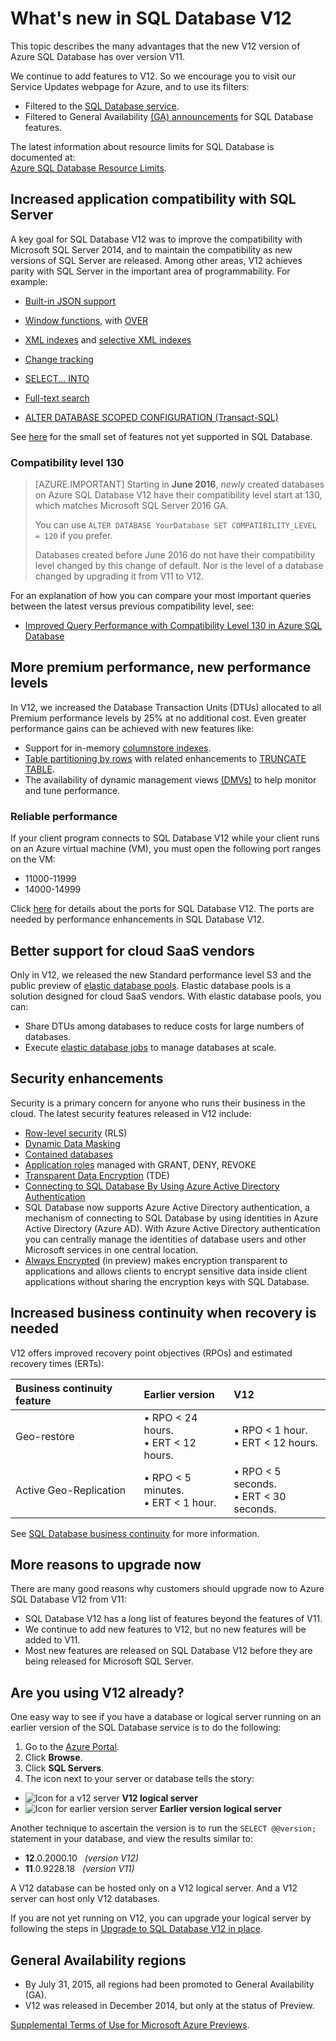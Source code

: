 <properties
    pageTitle="What's new in SQL Database V12 | Microsoft Azure"
    description="Describes why business systems that are using Azure SQL Database in the cloud will benefit by upgrading to version V12 now."
    services="sql-database"
    documentationCenter=""
    authors="MightyPen"
    manager="jhubbard"
    editor=""/>


<tags
    ms.service="sql-database"
    ms.workload="data-management"
    ms.tgt_pltfrm="na"
    ms.devlang="na"
    ms.topic="article"
    ms.date="08/15/2016"
    ms.author="genemi"/>


# <a name="whats-new-in-sql-database-v12"></a>What's new in SQL Database V12


This topic describes the many advantages that the new V12 version of Azure SQL Database has over version V11.


We continue to add features to V12. So we encourage you to visit our Service Updates webpage for Azure, and to use its filters:


- Filtered to the [SQL Database service](https://azure.microsoft.com/updates/?service=sql-database).
- Filtered to General Availability [(GA) announcements](http://azure.microsoft.com/updates/?service=sql-database&update-type=general-availability) for SQL Database features.


The latest information about resource limits for SQL Database is documented at:<br/>[Azure SQL Database Resource Limits](sql-database-resource-limits.md).


## <a name="increased-application-compatibility-with-sql-server"></a>Increased application compatibility with SQL Server


A key goal for SQL Database V12 was to improve the compatibility with Microsoft SQL Server 2014, and to maintain the compatibility as new versions of SQL Server are released. Among other areas, V12 achieves parity with SQL Server in the important area of programmability. For example:

- [Built-in JSON support](https://msdn.microsoft.com/library/dn921897.aspx)

- [Window functions](http://msdn.microsoft.com/library/ms189798.aspx), with [OVER](http://msdn.microsoft.com/library/ms189461.aspx)

- [XML indexes](http://msdn.microsoft.com/library/bb934097.aspx) and [selective XML indexes](http://msdn.microsoft.com/library/jj670104.aspx)

- [Change tracking](http://msdn.microsoft.com/library/bb933875.aspx)

- [SELECT... INTO](http://msdn.microsoft.com/library/ms188029.aspx)

- [Full-text search](http://msdn.microsoft.com/library/ms142571.aspx)

- [ALTER DATABASE SCOPED CONFIGURATION (Transact-SQL)](http://msdn.microsoft.com/library/mt629158.aspx)

See [here](sql-database-transact-sql-information.md) for the small set of features not yet supported in SQL Database.


### <a name="compatibility-level-130"></a>Compatibility level 130


> [AZURE.IMPORTANT] Starting in **June 2016**, *newly* created databases on Azure SQL Database V12 have their compatibility level start at 130, which matches Microsoft SQL Server 2016 GA.
> 
> You can use `ALTER DATABASE YourDatabase SET COMPATIBILITY_LEVEL = 120` if you prefer.
> 
> Databases created before June 2016 do not have their compatibility level changed by this change of default. Nor is the level of a database changed by upgrading it from V11 to V12.



For an explanation of how you can compare your most important queries between the latest versus previous compatibility level, see:

- [Improved Query Performance with Compatibility Level 130 in Azure SQL Database](sql-database-compatibility-level-query-performance-130.md)



## <a name="more-premium-performance-new-performance-levels"></a>More premium performance, new performance levels


In V12, we increased the Database Transaction Units (DTUs) allocated to all Premium performance levels by 25% at no additional cost. Even greater performance gains can be achieved with new features like:


- Support for in-memory [columnstore indexes](http://msdn.microsoft.com/library/gg492153.aspx).
- [Table partitioning by rows](http://msdn.microsoft.com/library/ms187802.aspx) with related enhancements to [TRUNCATE TABLE](http://msdn.microsoft.com/library/ms177570.aspx).
- The availability of dynamic management views [(DMVs)](http://msdn.microsoft.com/library/ms188754.aspx) to help monitor and tune performance.


### <a name="reliable-performance"></a>Reliable performance


If your client program connects to SQL Database V12 while your client runs on an Azure virtual machine (VM), you must open the following port ranges on the VM:

- 11000-11999
- 14000-14999


Click [here](sql-database-develop-direct-route-ports-adonet-v12.md) for details about the ports for SQL Database V12. The ports are needed by performance enhancements in SQL Database V12.


## <a name="better-support-for-cloud-saas-vendors"></a>Better support for cloud SaaS vendors


Only in V12, we released the new Standard performance level S3 and the public preview of [elastic database pools](sql-database-elastic-pool.md). Elastic database pools is a solution designed for cloud SaaS vendors.  With elastic database pools, you can:


- Share DTUs among databases to reduce costs for large numbers of databases.
- Execute [elastic database jobs](sql-database-elastic-jobs-overview.md) to manage databases at scale.


## <a name="security-enhancements"></a>Security enhancements


Security is a primary concern for anyone who runs their business in the cloud. The latest security features released in V12 include:


- [Row-level security](http://msdn.microsoft.com/library/dn765131.aspx) (RLS)
- [Dynamic Data Masking](sql-database-dynamic-data-masking-get-started.md)
- [Contained databases](http://msdn.microsoft.com/library/ff929188.aspx)
- [Application roles](http://msdn.microsoft.com/library/ms190998.aspx) managed with GRANT, DENY, REVOKE
- [Transparent Data Encryption](http://msdn.microsoft.com/library/0bf7e8ff-1416-4923-9c4c-49341e208c62.aspx) (TDE)
- [Connecting to SQL Database By Using Azure Active Directory Authentication](sql-database-aad-authentication.md)
 - SQL Database now supports Azure Active Directory authentication, a mechanism of connecting to SQL Database by using identities in Azure Active Directory (Azure AD). With Azure Active Directory authentication you can centrally manage the identities of database users and other Microsoft services in one central location.
- [Always Encrypted](https://msdn.microsoft.com/library/mt163865.aspx) (in preview) makes encryption transparent to applications and allows clients to encrypt sensitive data inside client applications without sharing the encryption keys with SQL Database.


## <a name="increased-business-continuity-when-recovery-is-needed"></a>Increased business continuity when recovery is needed


V12 offers improved recovery point objectives (RPOs) and estimated recovery times (ERTs):


| Business continuity feature | Earlier version | V12 |
| :-- | :-- | :-- |
| Geo-restore | • RPO < 24 hours.<br/>• ERT <  12 hours. | • RPO < 1 hour.<br/>• ERT < 12 hours. |
| Active Geo-Replication | • RPO < 5 minutes.<br/>• ERT < 1 hour. | • RPO < 5 seconds.<br/>• ERT < 30 seconds. |


See [SQL Database business continuity](sql-database-business-continuity.md) for more information.


## <a name="more-reasons-to-upgrade-now"></a>More reasons to upgrade now


There are many good reasons why customers should upgrade now to Azure SQL Database V12 from V11:


- SQL Database V12 has a long list of features beyond the features of V11.
- We continue to add new features to V12, but no new features will be added to V11.
- Most new features are released on SQL Database V12 before they are being released for Microsoft SQL Server.


## <a name="are-you-using-v12-already"></a>Are you using V12 already?


One easy way to see if you have a database or logical server running on an earlier version of the SQL Database service is to do the following:


1. Go to the [Azure Portal](https://portal.azure.com/).
2. Click **Browse**.
3. Click **SQL Servers**.
4. The icon next to your server or database tells the story:
 - ![Icon for a v12 server](./media/sql-database-v12-whats-new/v12_icon.png) **V12 logical server**
 - ![Icon for earlier version server](./media/sql-database-v12-whats-new/earlier_icon.png) **Earlier version logical server**


Another technique to ascertain the version is to run the `SELECT @@version;` statement in your database, and view the results similar to:


- **12**.0.2000.10 &nbsp; *(version V12)*
- **11**.0.9228.18 &nbsp; *(version V11)*


A V12 database can be hosted only on a V12 logical server. And a V12 server can host only V12 databases.


If you are not yet running on V12, you can upgrade your logical server by following the steps in [Upgrade to SQL Database V12 in place](sql-database-v12-plan-prepare-upgrade.md).


## <a name="V12AzureSqlDbPreviewGaTable"></a>General Availability regions


- By July 31, 2015, all regions had been promoted to General Availability (GA).
- V12 was released in December 2014, but only at the status of Preview.

[Supplemental Terms of Use for Microsoft Azure Previews](https://azure.microsoft.com/support/legal/preview-supplemental-terms/).
